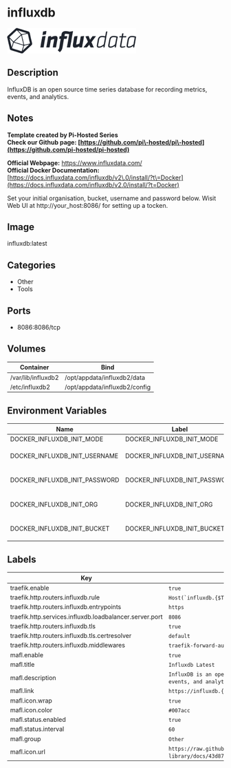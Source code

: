 # influxdb

![Logo](images/influxdb.png)

## Description
InfluxDB is an open source time series database for recording metrics, events, and analytics.

## Notes
**Template created by Pi\-Hosted Series**  
**Check our Github page: [https://github.com/pi\-hosted/pi\-hosted](https://github.com/pi-hosted/pi-hosted)**  
  
**Official Webpage:** <https://www.influxdata.com/>  
**Official Docker Documentation:** [https://docs.influxdata.com/influxdb/v2\.0/install/?t\=Docker](https://docs.influxdata.com/influxdb/v2.0/install/?t=Docker)  
  
  
Set your initial organisation, bucket, username and password below. Wisit Web UI at http://your\_host:8086/ for setting up a tocken.

## Image
influxdb:latest

## Categories
- Other
- Tools

## Ports
- 8086:8086/tcp

## Volumes
| Container | Bind |
|-----------|------|
| /var/lib/influxdb2 | /opt/appdata/influxdb2/data |
| /etc/influxdb2 | /opt/appdata/influxdb2/config |

## Environment Variables
| Name | Label | Default | Description |
|------|-------|---------|-------------|
| DOCKER_INFLUXDB_INIT_MODE | DOCKER_INFLUXDB_INIT_MODE | ```setup``` | `````` |
| DOCKER_INFLUXDB_INIT_USERNAME | DOCKER_INFLUXDB_INIT_USERNAME | ```your-initial-username``` | `````` |
| DOCKER_INFLUXDB_INIT_PASSWORD | DOCKER_INFLUXDB_INIT_PASSWORD | ```your-initial-password``` | `````` |
| DOCKER_INFLUXDB_INIT_ORG | DOCKER_INFLUXDB_INIT_ORG | ```your-initial-organisation``` | `````` |
| DOCKER_INFLUXDB_INIT_BUCKET | DOCKER_INFLUXDB_INIT_BUCKET | ```your-initial-bucket``` | `````` |

## Labels
| Key | Value |
|-----|-------|
| traefik.enable | ```true``` |
| traefik.http.routers.influxdb.rule | ```Host(`influxdb.{$TRAEFIK_INGRESS_DOMAIN}`)``` |
| traefik.http.routers.influxdb.entrypoints | ```https``` |
| traefik.http.services.influxdb.loadbalancer.server.port | ```8086``` |
| traefik.http.routers.influxdb.tls | ```true``` |
| traefik.http.routers.influxdb.tls.certresolver | ```default``` |
| traefik.http.routers.influxdb.middlewares | ```traefik-forward-auth``` |
| mafl.enable | ```true``` |
| mafl.title | ```Influxdb Latest``` |
| mafl.description | ```InfluxDB is an open source time series database for recording metrics, events, and analytics.``` |
| mafl.link | ```https://influxdb.{$TRAEFIK_INGRESS_DOMAIN}``` |
| mafl.icon.wrap | ```true``` |
| mafl.icon.color | ```#007acc``` |
| mafl.status.enabled | ```true``` |
| mafl.status.interval | ```60``` |
| mafl.group | ```Other``` |
| mafl.icon.url | ```https://raw.githubusercontent.com/docker-library/docs/43d87118415bb75d7bb107683e79cd6d69186f67/influxdb/logo.png``` |

